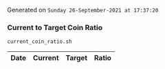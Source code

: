 Generated on `Sunday 26-September-2021 at 17:37:20`

### Current to Target Coin Ratio
`current_coin_ratio.sh`

Date|Current|Target|Ratio
---|---|---|---
